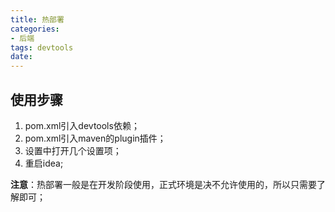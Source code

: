 ```yaml
---
title: 热部署
categories:
- 后端
tags: devtools
date:
---
```


## 使用步骤
1. pom.xml引入devtools依赖；
2. pom.xml引入maven的plugin插件；
3. 设置中打开几个设置项；
4. 重启idea;

**注意**：热部署一般是在开发阶段使用，正式环境是决不允许使用的，所以只需要了解即可；